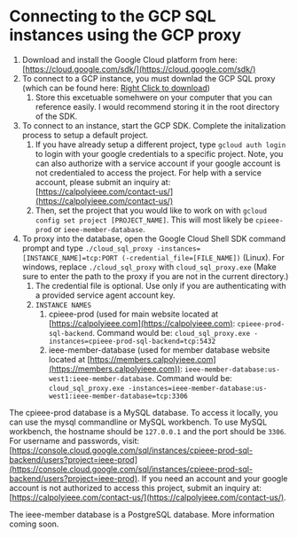 # Connecting to the GCP SQL instances using the GCP proxy

1. Download and install the Google Cloud platform from here: [https://cloud.google.com/sdk/](https://cloud.google.com/sdk/)
2. To connect to a GCP instance, you must downlad the GCP SQL proxy (which can be found here: [Right Click to download](https://dl.google.com/cloudsql/cloud_sql_proxy_x64.exe))
    1. Store this excetuable somehwere on your computer that you can reference easily. I would recommend storing it in the root directory of the SDK.
3. To connect to an instance, start the GCP SDK. Complete the initalization process to setup a default project.
    1. If you have already setup a different project, type `gcloud auth login` to login with your google credentials to a specific project. Note, you can also authorize with a service account if your google account is not credentialed to access the project. For help with a service account, please submit an inquiry at: [https://calpolyieee.com/contact-us/](https://calpolyieee.com/contact-us/)
    2. Then, set the project that you would like to work on with `gcloud config set project [PROJECT_NAME]`. This will most likely be `cpieee-prod` or `ieee-member-database`.
4. To proxy into the database, open the Google Cloud Shell SDK command prompt and type `./cloud_sql_proxy -instances=[INSTANCE_NAME]=tcp:PORT (-credential_file=[FILE_NAME])` (Linux). For windows, replace `./cloud_sql_proxy` with `cloud_sql_proxy.exe` (Make sure to enter the path to the proxy if you are not in the current directory.)
    1. The credential file is optional. Use only if you are authenticating with a provided service agent account key.
    2. `INSTANCE NAMES`
        1. cpieee-prod (used for main website located at [https://calpolyieee.com](https://calpolyieee.com): `cpieee-prod-sql-backend`. Command would be: `cloud_sql_proxy.exe -instances=cpieee-prod-sql-backend=tcp:5432`
        2. ieee-member-database (used for member database website located at [https://members.calpolyieee.com](https://members.calpolyieee.com)): `ieee-member-database:us-west1:ieee-member-database`. Command would be: `cloud_sql_proxy.exe -instances=ieee-member-database:us-west1:ieee-member-database=tcp:3306`

The cpieee-prod database is a MySQL database. To access it locally, you can use the mysql commandline or MySQL workbench. To use MySQL workbench, the hostname should be `127.0.0.1` and the port should be `3306`. For username and passwords, visit: [https://console.cloud.google.com/sql/instances/cpieee-prod-sql-backend/users?project=ieee-prod](https://console.cloud.google.com/sql/instances/cpieee-prod-sql-backend/users?project=ieee-prod). If you need an account and your google account is not authorized to access this project, submit an inquiry at: [https://calpolyieee.com/contact-us/](https://calpolyieee.com/contact-us/).

The ieee-member database is a PostgreSQL database. More information coming soon.